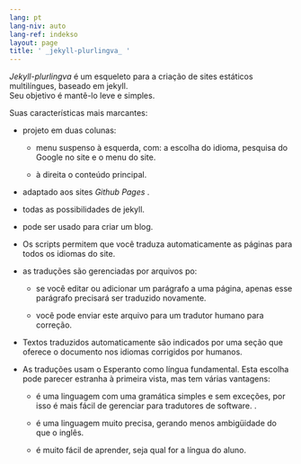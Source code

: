 ```yaml
---
lang: pt
lang-niv: auto
lang-ref: indekso
layout: page
title: ' _jekyll-plurlingva_ '
---
```


 _Jekyll-plurlingva_ é um esqueleto para a criação de sites estáticos multilíngues, baseado em jekyll.  
Seu objetivo é mantê-lo leve e simples.

Suas características mais marcantes:

 * projeto em duas colunas:


   * menu suspenso à esquerda, com: a escolha do idioma, pesquisa do Google no site e o menu do site.


   * à direita o conteúdo principal.


 * adaptado aos sites _Github Pages_ .


 * todas as possibilidades de jekyll.


 * pode ser usado para criar um blog.


 * Os scripts permitem que você traduza automaticamente as páginas para todos os idiomas do site.


 * as traduções são gerenciadas por arquivos po:


   * se você editar ou adicionar um parágrafo a uma página, apenas esse parágrafo precisará ser traduzido novamente.


   * você pode enviar este arquivo para um tradutor humano para correção.


 * Textos traduzidos automaticamente são indicados por uma seção que oferece o documento nos idiomas corrigidos por humanos.


 * As traduções usam o Esperanto como língua fundamental. Esta escolha pode parecer estranha à primeira vista, mas tem várias vantagens:


   * é uma linguagem com uma gramática simples e sem exceções, por isso é mais fácil de gerenciar para tradutores de software. .


   * é uma linguagem muito precisa, gerando menos ambigüidade do que o inglês.


   * é muito fácil de aprender, seja qual for a língua do aluno.




